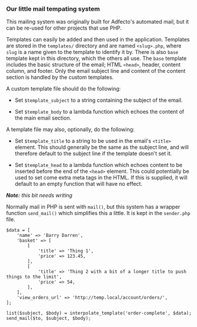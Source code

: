 ### Our little mail tempating system

This mailing system was originally built for Adfecto's automated mail, but it
can be re-used for other projects that use PHP.

Templates can easily be added and then used in the application. Templates are
stored in the `templates/` directory and are named `<slug>.php`, where `slug` is
a name given to the template to identify it by. There is also `base` template
kept in this directory, which the others all use. The `base` template includes
the basic structure of the email; HTML `<head>`, header, content column, and
footer. Only the email subject line and content of the content section is
handled by the custom templates.

A custom template file should do the following:

* Set `$template_subject` to a string containing the subject of the email.

* Set `$template_body` to a lambda function which echoes the content of the main
  email section.

A template file may also, optionally, do the following:

* Set `$template_title` to a string to be used in the email's `<title>` element.
  This should generally be the same as the subject line, and will therefore
  default to the subject line if the template doesn't set it.

* Set `$template_head` to a lambda function which echoes content to be inserted
  before the end of the `<head>` element. This could potentially be used to set
  come extra meta tags in the HTML. If this is supplied, it will default
  to an empty function that will have no effect.

*__Note:__ this bit needs writing*

Normally mail in PHP is sent with `mail()`, but this system has a wrapper
function `send_mail()` which simplifies this a little. It is kept in the
`sender.php` file.

    $data = [
        'name' => 'Barry Darren',
        'basket' => [
            [
                'title' => 'Thing 1',
                'price' => 123.45,
            ],
            [
                'title' => 'Thing 2 with a bit of a longer title to push things to the limit',
                'price' => 54,
            ],
        ],
        'view_orders_url' => 'http://temp.local/account/orders/',
    ];

    list($subject, $body) = interpolate_template('order-complete', $data);
    send_mail($to, $subject, $body);
